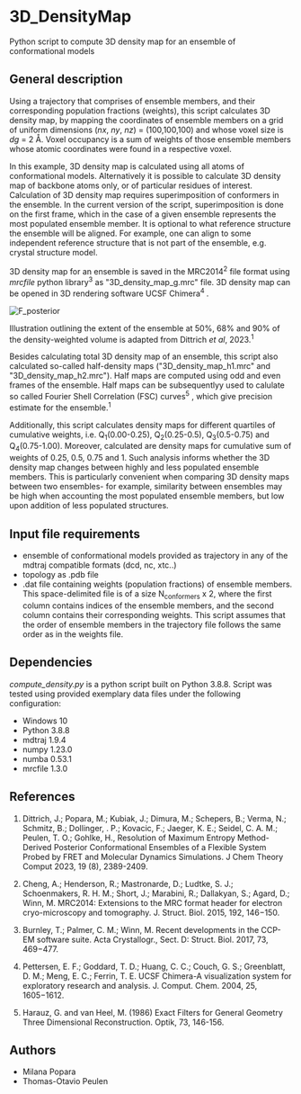 # 3D_DensityMap
Python script to compute 3D density map for an ensemble of conformational models


## General description

Using a trajectory that comprises of ensemble members, and their corresponding population fractions (weights),
this script calculates 3D density map, by mapping the coordinates of ensemble members on a grid of uniform dimensions
(_nx_, _ny_, _nz_) = (100,100,100) and whose voxel size is _dg_ = 2 Å. Voxel occupancy is a sum of weights of those ensemble members whose atomic coordinates were found
in a respective voxel.

In this example, 3D density map is calculated using all atoms of conformational models. Alternatively it is possible to calculate 3D density map of backbone atoms only, or of particular residues of interest.
Calculation of 3D density map requires superimposition of conformers in the ensemble. In the current version of the script, superimposition is done on
the first frame, which in the case of a given ensemble represents the most populated ensemble member. 
It is optional to what reference structure the ensemble will be aligned. For example, one can align to some independent reference structure that is not part of the ensemble, e.g. crystal structure model.


3D density map for an ensemble is saved in the MRC2014<sup>2</sup> file format using _mrcfile_ python library<sup>3</sup> as "3D_density_map_g.mrc" file. 3D density map can be opened in 3D rendering software UCSF Chimera<sup>4
</sup>. 


![F_posterior](https://github.com/mpopara/3D_DensityMap/assets/40856779/e605d4d0-8a01-4893-897c-cd967f2c7231)

Illustration outlining the extent of the ensemble at 50%, 68% and 90% of the density-weighted volume is adapted from Dittrich _et al_, 2023.<sup>1</sup>

Besides calculating total 3D density map of an ensemble, this script also calculated so-called half-density maps ("3D_density_map_h1.mrc" and "3D_density_map_h2.mrc").
Half maps are computed using odd and even frames of the ensemble. Half maps can be subsequentlyy used to calulate so called Fourier Shell Correlation (FSC) curves<sup>5</sup> , which give
precision estimate for the ensemble.<sup>1</sup> 

Additionally, this script calculates density maps for different quartiles of cumulative weights, i.e. Q<sub>1</sub>(0.00-0.25), Q<sub>2</sub>(0.25-0.5), Q<sub>3</sub>(0.5-0.75) and Q<sub>4</sub>(0.75-1.00). Moreover, calculated are density maps for cumulative
sum of weights of 0.25, 0.5, 0.75 and 1. Such analysis informs whether the 3D density map changes between highly and less populated ensemble members. 
This is particularly convenient when comparing 3D density maps between two ensembles- for example, similarity between ensembles may be high when accounting the most populated ensemble members,
but low upon addition of less populated structures.


## Input file requirements

* ensemble of conformational models provided as trajectory in any of the mdtraj compatible formats (dcd, nc, xtc..)
* topology as .pdb file
* .dat file containing weights (population fractions) of ensemble members. This space-delimited file is of a size N<sub>conformers</sub> x 2, where the first column contains indices of the ensemble members,
 and the second column contains their corresponding weights. This script assumes that the order of ensemble members in the trajectory file follows the same order as in the weights file.

## Dependencies
_compute_density.py_ is a python script built on Python 3.8.8. Script was tested using provided exemplary data files under the following configuration:

* Windows 10
* Python 3.8.8
* mdtraj 1.9.4
* numpy 1.23.0
* numba 0.53.1
* mrcfile 1.3.0



## References
1. Dittrich, J.; Popara, M.; Kubiak, J.; Dimura, M.; Schepers, B.; Verma, N.; Schmitz, B.; Dollinger, . P.; Kovacic, F.; Jaeger, K. E.;
Seidel, C. A. M.; Peulen, T. O.; Gohlke, H., Resolution of Maximum Entropy Method-Derived Posterior Conformational Ensembles of a Flexible System Probed by FRET and Molecular Dynamics Simulations.
J Chem Theory Comput 2023, 19 (8), 2389-2409.

2. Cheng, A.; Henderson, R.; Mastronarde, D.; Ludtke, S. J.; Schoenmakers, R. H. M.; Short, J.; Marabini, R.; Dallakyan, S.; Agard, D.; Winn, M.  MRC2014: Extensions to the MRC format header for
electron cryo-microscopy and tomography. J. Struct. Biol. 2015, 192, 146−150.

3. Burnley, T.; Palmer, C. M.; Winn, M. Recent developments in the CCP-EM software suite. Acta Crystallogr., Sect. D: Struct. Biol. 2017, 73, 469−477.

4. Pettersen, E. F.; Goddard, T. D.; Huang, C. C.; Couch, G. S.; Greenblatt, D. M.; Meng, E. C.; Ferrin, T. E. UCSF Chimera-A visualization system for exploratory research and analysis. J. Comput. Chem. 2004, 25, 1605−1612.

5. Harauz, G. and van Heel, M. (1986) Exact Filters for General Geometry Three Dimensional Reconstruction. Optik, 73, 146-156.

## Authors

* Milana Popara
* Thomas-Otavio Peulen
